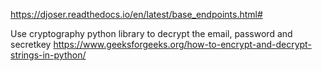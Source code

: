 https://djoser.readthedocs.io/en/latest/base_endpoints.html#

Use cryptography python library to decrypt the email, password and secretkey
https://www.geeksforgeeks.org/how-to-encrypt-and-decrypt-strings-in-python/

